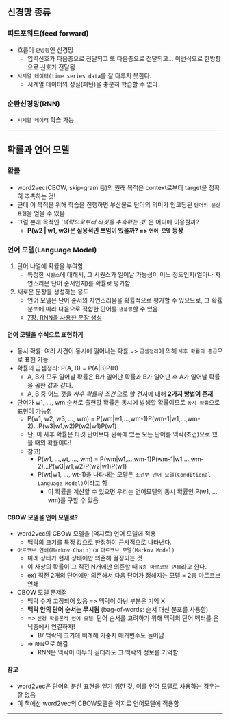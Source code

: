 ## 신경망 종류
### 피드포워드(feed forward)
- 흐름이 `단방향`인 신경망
	- 입력신호가 다음층으로 전달되고 또 다음층으로 전달되고... 이런식으로 한방향으로 신호가 전달됨
- `시계열 데이터(time series data`를 잘 다루지 못한다.
	- 시계열 데이터의 성질(패턴)을 충분히 학습할 수 없다.

### 순환신경망(RNN)
- `시계열 데이터` 학습 가능

***

## 확률과 언어 모델
### 확률
- word2vec(CBOW, skip-gram 등)의 원래 목적은 context로부터 target을 정확히 추측하는 것!
- 근데 이 목적을 위해 학습을 진행하면 부산물로 단어의 의미가 인코딩된 `단어의 분산 표현`을 얻을 수 있음
- 그럼 본래 목적인 _'맥락으로부터 타깃을 추측하는 것'_ 은 어디에 이용할까? 
	- __P(w2 | w1, w3)은 실용적인 쓰임이 있을까? => `언어 모델` 등장__

### 언어 모델(Language Model)
1. 단어 나열에 확률을 부여함
	- 특정한 `시퀀스`에 대해서, 그 시퀀스가 일어날 가능성이 어느 정도인지(얼마나 자연스러운 단어 순서인지)를 확률로 평가함
2. 새로운 문장을 생성하는 용도
	- 언어 모델은 단어 순서의 자연스러움을 확률적으로 평가할 수 있으므로, 그 확률 분포에 따라 다음으로 적합한 단어를 `샘플링`할 수 있음
	- [7장. RNN을 사용한 문장 생성](https://github.com/HYEZ/deep-learning-from-scratch-2/tree/master/ch7)

#### 언어 모델을 수식으로 표현하기
- 동시 확률: 여러 사건이 동시에 일어나는 확률 => `곱셈정리`에 의해 `사후 확률의 총곱`으로 표현 가능
- 확률의 곱셈정리: P(A, B) = P(A|B)P(B)
	- A, B가 모두 일어날 확률은 B가 일어난 확률과 B가 일어난 후 A가 일어날 확률을 곱한 값과 같다.
	- A, B 중 어느 것을 _사후 확률의 조건_ 으로 할 건지에 대해 __2가지 방법이 존재__
- 단어가 w1, ..., wm 순서로 출현할 확률은 동시에 발생할 확률이므로 `동시 확률`으로 표현이 가능함
	- P(w1, w2, w3, ..., wm) = P(wm|w1,...,wm-1)P(wm-1|w1,...,wm-2)...P(w3|w1,w2)P(w2|w1)P(w1)
	- 단, 이 사후 확률은 타깃 단어보다 왼쪽에 있는 모든 단어를 맥락(조건)으로 했을 때의 확률이다!
	- 참고)
		- P(w1, ...,wt, ..., wm) = P(wm|w1,...,wm-1)P(wm-1|w1,...,wm-2)...P(w3|w1,w2)P(w2|w1)P(w1)
		- P(wt|w1, ..., wt-1)을 나타내는 모델은 `조건부 언어 모델(Conditional Language Model)`이라고 함
			- 이 확률을 계산할 수 있으면 우리는 언어모델의 동시 확률인 P(w1, ..., wm)를 구할 수 있음

#### CBOW 모델을 언어 모델로?
- word2vec의 CBOW 모델을 (억지로) 언어 모델에 적용
	- 맥락의 크기를 특정 값으로 한정하여 근사적으로 나타낸다.
- `마르코브 연쇄(Markov Chain)` or `마르코브 모델(Markov Model)`
	- 미래 상태가 현재 상태에만 의존해 결정되는 것
	- 이 사상의 확률이 그 직전 N개에만 의존할 때 `N층 마르코브 연쇄`라고 한다.
	- ex) 직전 2개의 단어에만 의존해서 다음 단어가 정해지는 모델 = 2층 마르코브 연쇄
- CBOW 모델 문제점
	- 맥락 수가 고정되어 있음 => 맥락이 아닌 부분은 기억 X
	- __맥락 안의 단어 순서는 무시됨__ (bag-of-words: 순서 대신 분포를 사용함)
	- => `신경 확률론적 언어 모델`: 단어 순서를 고려하기 위해 맥락의 단어 벡터를 은닉충에서 연결하자!
		- B/ 맥락의 크기에 비례해 가중치 매개변수도 늘어남
	- => `RNN`으로 해결
		- RNN은 맥락이 아무리 길더라도 그 맥락의 정보를 기억함

#### 참고
- word2vec은 단어의 분산 표현을 얻기 위한 것, 이를 언어 모델로 사용하는 경우는 잘 없음
- 이 책에선 word2vec의 CBOW모델을 억지로 언어모델에 적용함
***




